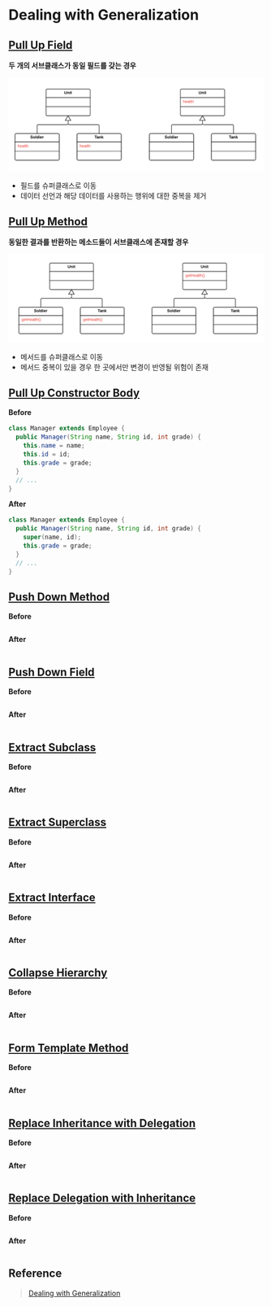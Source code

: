 # Dealing with Generalization

## [Pull Up Field](https://sourcemaking.com/refactoring/pull-up-field)

**두 개의 서브클래스가 동일 필드를 갖는 경우**

![Result](https://github.com/jihunparkme/blog/blob/main/img/11-seminar/refactoring/pull-up-field.png?raw=true 'Result')

- 필드를 슈퍼클래스로 이동
- 데이터 선언과 해당 데이터를 사용하는 행위에 대한 중복을 제거

## [Pull Up Method](https://sourcemaking.com/refactoring/pull-up-method)

**동일한 결과를 반환하는 메소드들이 서브클래스에 존재할 경우**

![Result](https://github.com/jihunparkme/blog/blob/main/img/11-seminar/refactoring/pull-up-method.png?raw=true 'Result')

- 메서드를 슈퍼클래스로 이동
- 메서드 중복이 있을 경우 한 곳에서만 변경이 반영될 위험이 존재

## [Pull Up Constructor Body](https://sourcemaking.com/refactoring/pull-up-constructor-body)

**Before**

```java
class Manager extends Employee {
  public Manager(String name, String id, int grade) {
    this.name = name;
    this.id = id;
    this.grade = grade;
  }
  // ...
}
```

**After**

```java
class Manager extends Employee {
  public Manager(String name, String id, int grade) {
    super(name, id);
    this.grade = grade;
  }
  // ...
}
```

## [Push Down Method](https://sourcemaking.com/refactoring/push-down-method)

**Before**

```java
```

**After**

```java
```

## [Push Down Field](https://sourcemaking.com/refactoring/push-down-field)

**Before**

```java
```

**After**

```java
```

## [Extract Subclass](https://sourcemaking.com/refactoring/extract-subclass)

**Before**

```java
```

**After**

```java
```

## [Extract Superclass](https://sourcemaking.com/refactoring/extract-superclass)

**Before**

```java
```

**After**

```java
```

## [Extract Interface](https://sourcemaking.com/refactoring/extract-interface)

**Before**

```java
```

**After**

```java
```

## [Collapse Hierarchy](https://sourcemaking.com/refactoring/collapse-hierarchy)

**Before**

```java
```

**After**

```java
```

## [Form Template Method](https://sourcemaking.com/refactoring/form-template-method)

**Before**

```java
```

**After**

```java
```

## [Replace Inheritance with Delegation](https://sourcemaking.com/refactoring/replace-inheritance-with-delegation)

**Before**

```java
```

**After**

```java
```

## [Replace Delegation with Inheritance](https://sourcemaking.com/refactoring/replace-delegation-with-inheritance)

**Before**

```java
```

**After**

```java
```

## Reference

> [Dealing with Generalization](https://github.com/jihunparkme/lecture-material/blob/master/seminar/ch11_dealing_with_generalizatio.pdf)